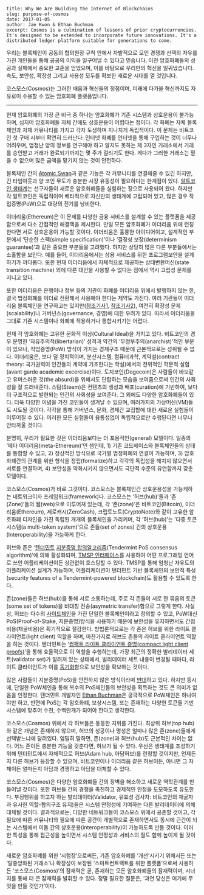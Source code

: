 ~~~
title: Why We Are Building the Internet of Blockchains
slug: purpose-of-cosmos
date: 2017-01-05
author: Jae Kwon & Ethan Buchman
excerpt: Cosmos is a culmination of lessons of prior cryptocurrencies. It's designed to be extended to incorporate future innovations. It's a distributed ledger platform suitable for generations to come.
~~~

우리는 블록체인이 공동의 합의원장 규칙 안에서 자발적으로 모인 경쟁과 선택의 자유를 가진 개인들을 통해 공공의 이익을 일구어낼 수 있다고 믿습니다. 이전 암호화폐들의 성공과 실패에서 중요한 교훈을 얻었으며, 이를 바탕으로 우리만의 혁신을 일궈냈습니다. 속도, 보안성, 확장성 그리고 사용성 모두를 확보한 새로운 시대를 열 것입니다.

코스모스(Cosmos)는 그러한 배움과 혁신들의 정점이며, 미래에 다가올 혁신까지도 자유로이 수용할 수 있는 암호화폐 플랫폼입니다. 

* * *


현재 암호화폐의 가장 큰 비극 중 하나는 암호화폐가 기존 시스템과 상호운용이 불가능하며, 심지어 암호화폐들 자체 간에도 상호운용이 어렵다는 점이다. 각 화폐는 자체 블록체인과 자체 커뮤니티를 가지고 각자 도생하며 지나치게 독립적이다. 이 문제는 비트코인 첫 구매 시부터 확연히 드러난다: 인터넷 화폐를 인터넷을 통해 구입하는 것이 너무나 어려우며, 엄청난 양의 정보를 연구해야 하고 알지도 못하는 제 3자인 거래소에서 거래를 승인받고 거래가 완료되기까지는 몇 주가 걸리기도 한다. 게다가 그러한 거래소는 믿을 수 없으며 많은 금액을 맡기지 않는 것이 안전하다.

블록체인 간의 [Atomic Swap](https://en.bitcoin.it/wiki/Atomic_cross-chain_trading)과 같은 기능은 각 커뮤니티를 연결해줄 수 있긴 하지만, 긴 타임아웃과 양 코인 무도가 충분한 시장 유동성이 필요하다는 한계점이 있다. [알트코인 생태계](https://coinmarketcap.com/)는 선구자들이 새로운 암호화폐들을 실험하는 장으로 사용되어 왔다. 하지만 각 알트코인은 독립적이며 베타적으로 자신만의 생태계에 고립되어 있고, 많은 경우 작업증명(PoW)으로 대량의 전기를 낭비한다.

이더리움(Ethereum)은 이 문제를 다양한 금융 서비스를 설계할 수 있는 플랫폼을 제공함으로써 다소 간접적인 해결책을 제시한다. 만일 모든 암호화폐가 이더리움 위에 런칭한다면 서로 상호운용이 가능할 것이다. 이더리움은 훌륭한 아이디어이고, 설계적인 부분에서 ‘단순한 스펙(simple specification)’이나 ‘결정성 보장(determinism guarantee)’과 같은 중요한 부분들을 고려했다. 하지만 상당히 많은 다른 부분들에서는 소홀함을 보인다. 예를 들어, 이더리움에서는 상용 서비스를 위한 프로그램보안을 설계하기가 까다롭다. 또한 현재 이더리움에서 자체적으로 제공하는 상태변환머신(state transition machine) 외에 다른 대안을 사용할 수 없다는 점에서 역시 고립성 문제를 지니고 있다.

또한 이더리움은 은행이나 정부 등의 기관이 화폐를 이더리움 위에서 발행하지 않는 한, 결국 법정화폐를 이더로 전환해서 사용해야 한다는 제약도 가진다. 여러 기관들이 이더리움 블록체인을 연구하고는 있지만([참조기사1](http://www.coindesk.com/south-africa-diy-ethereum-blockchain-tests/), [참조기사2](http://www.coindesk.com/fidor-ethereum-core-banking/)), 여전히 확장성 문제(scalability)나 거버넌스(governance, 경영)에 대한 우려가 있다. 따라서 이더리움을 그대로 기존 시스템이나 화폐에 적용하거나 통합시키기는 어렵다.

현재 각 암호화폐는 고유한 문화적 이상(Cultural Ideal)을 가지고 있다. 비트코인의 경우 분명한 ‘자유주의적(libertarian)’ 성격과 약간의 ‘무정부주의(anarchist)’적인 부분이 있으나, 작업증명(PoW) 방식이 가지는 경제구조 때문에 근본적으로는 성취될 수 없다. 이더리움은, 보다 덜 정치적이며, 분산시스템, 컴퓨터과학, 계약설(contract theory: 국가권력이 인간들의 계약에 기초한다는 학설)에서의 전위적인 학문적 실험(avant garde academic excercise)이다. 도지코인(Dogecoin)은 사람들이 바보같고 유머스러운 것(the absurd)을 위해서도 단합하는 모습을 보여줌으로써 인간의 사회성을 잘 드러내준다. 스팀(Steem)은 컨텐츠의 생성과 배포(curation)에 기반하여, 보다 더 구조적으로 발현되는 인간의 사회성을 보여준다. 그 외에도 다양한 암호화폐들이 있다. 더욱 다양한 이념을 가진 코인들이 생겨날 수 있으며, 여러가지의 가상머신(VM)들도 시도될 것이다. 각각을 통해 거버넌스, 문화, 경제간 교집합에 대한 새로운 실험들이 이루어질 수 있다. 이러한 모든 실험들이 융통성없이 독립적으로만 수행된다면 너무나 안타까울 것이다.

분명히, 우리가 필요한 것은 이더리움보다는 더 포용적인(general) 모델이다. 일종의 ‘메타 이더리움(meta-Ethereum)’인 셈인데, 1) 기존 코드베이스와 블록체인들의 상태를 통합할 수 있고, 2) 정상적인 방식으로 국가별 법정화폐와 연결이 가능하며, 3) 암호화폐간의 관계를 위한 형식을 정립(formalize)하고 각각의 독립성을 해치지 않으면서 서로를 연결하며, 4) 보안성을 약화시키지 않으면서도 극단적 수준의 유연함까지 갖춘 모델이다.

코스모스(Cosmos)가 바로 그것이다. 코스모스는 블록체인간 상호운용성을 가능케하는 네트워크이자 프레임워크(framework)다. 코스모스는 ‘허브(hub)’들과 ‘존(Zone)’들의 웹(web)으로 이루어져 있는데, 각 ‘존(zone)’은 비트코인(Bitcoin), 이더리움(Ethereum), 제로캐시(ZeroCash), 크립토노트(CryptoNote)와 같이 고유한 암호화폐 디자인을 가진 독립된 개개의 블록체인을 가리키며, 각 ‘허브(hub)’는 ‘다중 토큰 시스템(a multi-token system)’으로 존들(set of zones) 간의 상호운용(Interoperability)을 가능하게 한다.

허브와 존은 ‘[텐더민트](http://tendermint.com/) [지분증명 합의알고리즘](https://github.com/tendermint/tendermint/wiki/Byzantine-Consensus-Algorithm)(Tendermint PoS consensus algorithm)’에 의해 활성화되며, [TMSP 인터페이스](http://tendermint.com/blog/tendermint-socket-protocol/)를 사용하여 어떤 프로그래밍 언어로 쓰인 어플리케이션이든 상관없이 호스팅할 수 있다. TMSP를 통해 엄청난 자유도의 어플리케이션 설계가 가능하며, 어플리케이션이 텐더민트 기반 블록체인의 보안적 특성(security features of a Tendermint-powered blockchain)도 활용할 수 있도록 한다.

존(zone)들은 허브(hub)를 통해 서로 소통하는데, 주로 각 존들이 서로 한 묶음의 토큰(some set of tokens)을 비대칭 전송(asymetric transfer)함으로 그렇게 한다. 사실상, 허브는 다수의 [사이드체인](https://blockstream.com/sidechains.pdf)을 가진 단일한 블록체인이라고 정의할 수 있고, PoW대신 PoS(Proof-of-Stake, 지분증명)방식을 사용하기 때문에 보안성을 유지하면서도 간접비용(채굴비용)은 획기적으로 절감한다. 방법론적으로는 각 존은 허브를 위한 라이트 클라이언트(light client) 역할을 하며, 마찬가지로 허브도 존들의 라이트 클라이언트 역할을 하는 것이다. 텐더민트는 ‘[컴팩트 라이트 클라이언트 증명(compact light client proofs)](https://github.com/tendermint/tendermint/wiki/Light-Client-Protocol)’을 통해 효율적으로 이 역할을 수행하는데, 가장 최근의 정확한 발리데이터 세트(validator set)가 알려져 있는 상태에서, 발리데이터 세트 내용이 변경될 때마다, 라이트 클라이언트가 이를 [동기화](https://blog.ethereum.org/2014/11/25/proof-stake-learned-love-weak-subjectivity/)함으로 보안성을 확보하는 것이다.

많은 사람들이 지분증명(PoS)을 안전하지 않은 방식이라며 [반대](https://download.wpsoftware.net/bitcoin/pos.pdf)하고 있다. 하지만 동시에, 단일한 PoW체인을 통해 복수의 PoS체인들의 보안성을 획득하는 것도 큰 의미가 없음을 인정한다. 텐더민트 개발자인 [Ethan Buchman](https://twitter.com/buchmanster/status/738550345597648896)은 궁극적으로 PoW체인은 하나여야만 하고, 반면에 PoS는 각 암호화폐, 보상시스템, 또는 존재하는 다양한 토큰들 기반 시스템에 맞추어 수천, 수백만개가 되어야 한다고 생각한다.

코스모스(Cosmos) 위에서 각 허브들은 동등한 지위를 가진다. 최상위 허브(top hub)와 같은 개념은 존재하지 않으며, 허브의 성공이나 명성은 얼마나 많은 존(zone)들에게 선택받느냐에 달려있다. 엄밀히 말하면, 존(zone)과 허브(hub)도 근본적인 차이는 없다. 어느 존이든 충분한 기능을 갖춘다면, 허브가 될 수 있다. 우선은 생태계를 조성하기 위해 텐더민트에서 자체적으로 허브(Adam hub, 아담허브)를 런칭할 것이지만, 언제든지 다른 허브가 등장할 수 있으며, 비트코인이나 이더리움 같은 허브이든, 아니면 그 자체이든 얼마든지 아담과 경쟁하고 아담을 대체할 수 있다.

코스모스(Cosmos)은 다양한 암호화폐들 간의 장벽을 해소하고 새로운 역학관계를 만들어낼 것이다. 또한 허브들 간의 경쟁을 촉진하고 경제적인 안정을 도모하도록 유도한다. 부정행위를 하고자 하는 발리데이터(Validator, 유효성 검사자: 비트코인의 채굴자과 유사한 역할-합의구조 유지)들은 시스템 안정성에 기여하는 다른 발리데이터에 의해 대체될 것이다. 결과적으로는, 다양한 네트워크들이 코스모스 위에서 공존할 것이고, 각 필요에 따른 커뮤니티와 필요에 따른 공간이 개별적으로 존재하면서도 동시에 근간이 되는 시스템에서 이들 간의 상호운용(interoperability)이 가능하도록 만들 것이다. 이러한 특성을 통해 접근성을 높이면서 시스템 안정성과 서비스의 질도 함께 높이게 될 것이다.

새로운 암호화폐를 위한 ‘시험장’으로써든, 기존 암호화폐를 ‘개선’시키기 위해서든 또는 ‘탈중앙화된 거래소’나 확장성이 보장된 ‘스마트컨트랙트를 위한 플랫폼’으로써 사용하든 ‘코스모스(Cosmos)’의 잠재력은 곧, 존재하는 모든 암호화폐들의 잠재력이며, 시너지를 통해 더 큰 잠재력을 발휘할 수 있다. 정말 필요한 질문은, ‘과연 당신은 여기에 무엇을 만들 것인가’이다.

